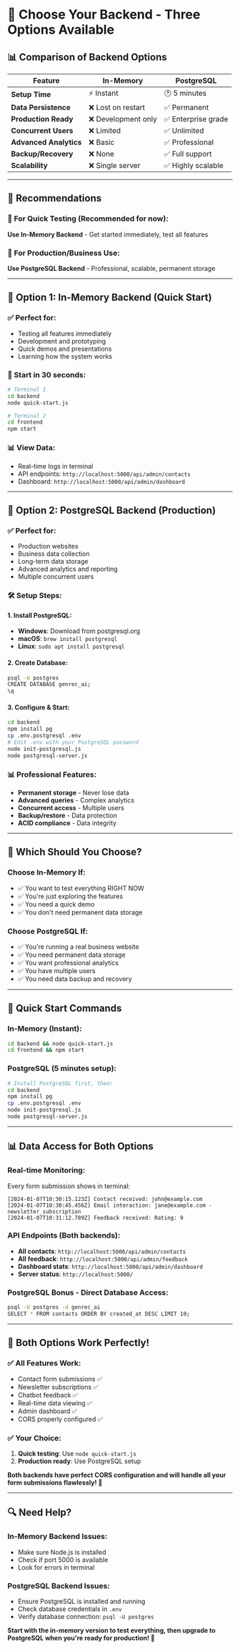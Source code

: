 # 🚀 Choose Your Backend - Three Options Available

## 📊 **Comparison of Backend Options**

| Feature | In-Memory | PostgreSQL | 
|---------|-----------|------------|
| **Setup Time** | ⚡ Instant | 🕐 5 minutes |
| **Data Persistence** | ❌ Lost on restart | ✅ Permanent |
| **Production Ready** | ❌ Development only | ✅ Enterprise grade |
| **Concurrent Users** | ❌ Limited | ✅ Unlimited |
| **Advanced Analytics** | ❌ Basic | ✅ Professional |
| **Backup/Recovery** | ❌ None | ✅ Full support |
| **Scalability** | ❌ Single server | ✅ Highly scalable |

---

## 🎯 **Recommendations**

### **🚀 For Quick Testing (Recommended for now):**
**Use In-Memory Backend** - Get started immediately, test all features

### **🏢 For Production/Business Use:**
**Use PostgreSQL Backend** - Professional, scalable, permanent storage

---

## 🔧 **Option 1: In-Memory Backend (Quick Start)**

### **✅ Perfect for:**
- Testing all features immediately
- Development and prototyping
- Quick demos and presentations
- Learning how the system works

### **🚀 Start in 30 seconds:**
```bash
# Terminal 1
cd backend
node quick-start.js

# Terminal 2
cd frontend
npm start
```

### **📊 View Data:**
- Real-time logs in terminal
- API endpoints: `http://localhost:5000/api/admin/contacts`
- Dashboard: `http://localhost:5000/api/admin/dashboard`

---

## 🐘 **Option 2: PostgreSQL Backend (Production)**

### **✅ Perfect for:**
- Production websites
- Business data collection
- Long-term data storage
- Advanced analytics and reporting
- Multiple concurrent users

### **🛠️ Setup Steps:**

#### **1. Install PostgreSQL:**
- **Windows**: Download from postgresql.org
- **macOS**: `brew install postgresql`
- **Linux**: `sudo apt install postgresql`

#### **2. Create Database:**
```bash
psql -U postgres
CREATE DATABASE genrec_ai;
\q
```

#### **3. Configure & Start:**
```bash
cd backend
npm install pg
cp .env.postgresql .env
# Edit .env with your PostgreSQL password
node init-postgresql.js
node postgresql-server.js
```

### **📊 Professional Features:**
- **Permanent storage** - Never lose data
- **Advanced queries** - Complex analytics
- **Concurrent access** - Multiple users
- **Backup/restore** - Data protection
- **ACID compliance** - Data integrity

---

## 🎯 **Which Should You Choose?**

### **Choose In-Memory If:**
- ✅ You want to test everything RIGHT NOW
- ✅ You're just exploring the features
- ✅ You need a quick demo
- ✅ You don't need permanent data storage

### **Choose PostgreSQL If:**
- ✅ You're running a real business website
- ✅ You need permanent data storage
- ✅ You want professional analytics
- ✅ You have multiple users
- ✅ You need data backup and recovery

---

## 🚀 **Quick Start Commands**

### **In-Memory (Instant):**
```bash
cd backend && node quick-start.js
cd frontend && npm start
```

### **PostgreSQL (5 minutes setup):**
```bash
# Install PostgreSQL first, then:
cd backend
npm install pg
cp .env.postgresql .env
node init-postgresql.js
node postgresql-server.js
```

---

## 📊 **Data Access for Both Options**

### **Real-time Monitoring:**
Every form submission shows in terminal:
```
[2024-01-07T10:30:15.123Z] Contact received: john@example.com
[2024-01-07T10:30:45.456Z] Email interaction: jane@example.com - newsletter_subscription
[2024-01-07T10:31:12.789Z] Feedback received: Rating: 9
```

### **API Endpoints (Both backends):**
- **All contacts**: `http://localhost:5000/api/admin/contacts`
- **All feedback**: `http://localhost:5000/api/admin/feedback`
- **Dashboard stats**: `http://localhost:5000/api/admin/dashboard`
- **Server status**: `http://localhost:5000/`

### **PostgreSQL Bonus - Direct Database Access:**
```bash
psql -U postgres -d genrec_ai
SELECT * FROM contacts ORDER BY created_at DESC LIMIT 10;
```

---

## 🎉 **Both Options Work Perfectly!**

### **✅ All Features Work:**
- Contact form submissions ✅
- Newsletter subscriptions ✅
- Chatbot feedback ✅
- Real-time data viewing ✅
- Admin dashboard ✅
- CORS properly configured ✅

### **✅ Your Choice:**
1. **Quick testing**: Use `node quick-start.js`
2. **Production ready**: Use PostgreSQL setup

**Both backends have perfect CORS configuration and will handle all your form submissions flawlessly! 🚀**

---

## 🔍 **Need Help?**

### **In-Memory Backend Issues:**
- Make sure Node.js is installed
- Check if port 5000 is available
- Look for errors in terminal

### **PostgreSQL Backend Issues:**
- Ensure PostgreSQL is installed and running
- Check database credentials in `.env`
- Verify database connection: `psql -U postgres`

**Start with the in-memory version to test everything, then upgrade to PostgreSQL when you're ready for production! 🎯**

